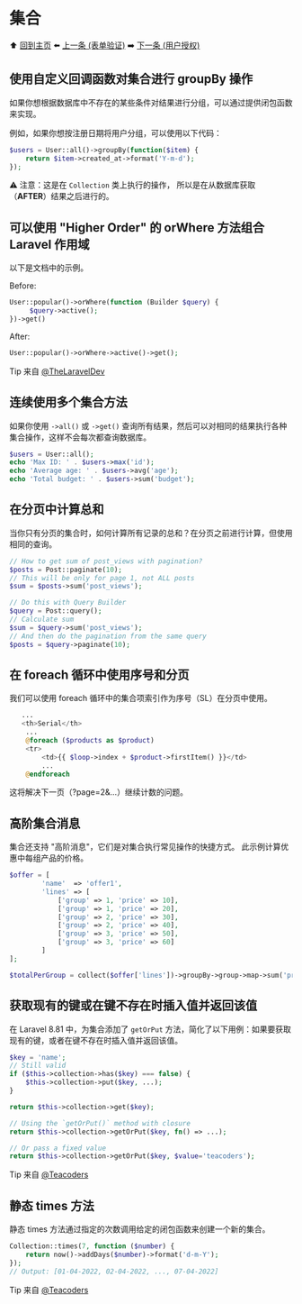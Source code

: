 # 集合

⬆️ [回到主页](README.md#laravel-tips) ⬅️ [上一条 (表单验证)](validation.md) ➡️ [下一条 (用户授权)](auth.md)


## 使用自定义回调函数对集合进行 groupBy 操作

如果你想根据数据库中不存在的某些条件对结果进行分组，可以通过提供闭包函数来实现。

例如，如果你想按注册日期将用户分组，可以使用以下代码：

```php
$users = User::all()->groupBy(function($item) {
    return $item->created_at->format('Y-m-d');
});
```

⚠️ 注意：这是在 `Collection` 类上执行的操作， 所以是在从数据库获取（**AFTER**）结果之后进行的。

## 可以使用 "Higher Order" 的 orWhere 方法组合 Laravel 作用域

以下是文档中的示例。

Before:
```php
User::popular()->orWhere(function (Builder $query) {
     $query->active();
})->get()
```

After:
```php
User::popular()->orWhere->active()->get();
```

Tip 来自 [@TheLaravelDev](https://twitter.com/TheLaravelDev/status/1564608208102199298/)

## 连续使用多个集合方法

如果你使用 `->all()` 或 `->get()` 查询所有结果，然后可以对相同的结果执行各种集合操作，这样不会每次都查询数据库。

```php
$users = User::all();
echo 'Max ID: ' . $users->max('id');
echo 'Average age: ' . $users->avg('age');
echo 'Total budget: ' . $users->sum('budget');
```

## 在分页中计算总和

当你只有分页的集合时，如何计算所有记录的总和？在分页之前进行计算，但使用相同的查询。

```php
// How to get sum of post_views with pagination?
$posts = Post::paginate(10);
// This will be only for page 1, not ALL posts
$sum = $posts->sum('post_views');

// Do this with Query Builder
$query = Post::query();
// Calculate sum
$sum = $query->sum('post_views');
// And then do the pagination from the same query
$posts = $query->paginate(10);
```

## 在 foreach 循环中使用序号和分页

我们可以使用 foreach 循环中的集合项索引作为序号（SL）在分页中使用。

```php
   ...
   <th>Serial</th>
    ...
    @foreach ($products as $product)
    <tr>
        <td>{{ $loop->index + $product->firstItem() }}</td>
        ...
    @endforeach
```

这将解决下一页（?page=2&...）继续计数的问题。

## 高阶集合消息

集合还支持 "高阶消息"，它们是对集合执行常见操作的快捷方式。
此示例计算优惠中每组产品的价格。

```php
$offer = [
        'name'  => 'offer1',
        'lines' => [
            ['group' => 1, 'price' => 10],
            ['group' => 1, 'price' => 20],
            ['group' => 2, 'price' => 30],
            ['group' => 2, 'price' => 40],
            ['group' => 3, 'price' => 50],
            ['group' => 3, 'price' => 60]
        ]
];

$totalPerGroup = collect($offer['lines'])->groupBy->group->map->sum('price');
```

## 获取现有的键或在键不存在时插入值并返回该值

在 Laravel 8.81 中，为集合添加了 `getOrPut` 方法，简化了以下用例：如果要获取现有的键，或者在键不存在时插入值并返回该值。

```php
$key = 'name';
// Still valid
if ($this->collection->has($key) === false) {
    $this->collection->put($key, ...);
}

return $this->collection->get($key);

// Using the `getOrPut()` method with closure
return $this->collection->getOrPut($key, fn() => ...);

// Or pass a fixed value
return $this->collection->getOrPut($key, $value='teacoders');
```

Tip 来自 [@Teacoders](https://twitter.com/Teacoders/status/1488338815592718336)

## 静态 times 方法

静态 times 方法通过指定的次数调用给定的闭包函数来创建一个新的集合。

```php
Collection::times(7, function ($number) {
    return now()->addDays($number)->format('d-m-Y');
});
// Output: [01-04-2022, 02-04-2022, ..., 07-04-2022]
```

Tip 来自 [@Teacoders](https://twitter.com/Teacoders/status/1509447909602906116)

